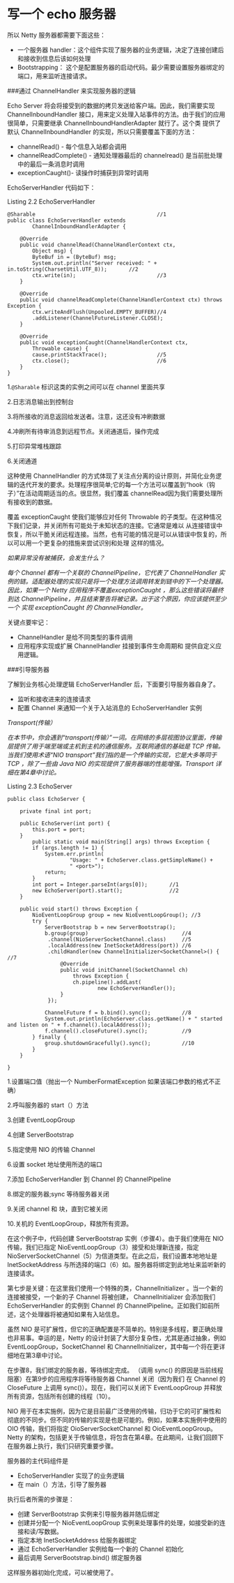 写一个 echo 服务器
======

所以 Netty 服务器都需要下面这些：

* 一个服务器 handler：这个组件实现了服务器的业务逻辑，决定了连接创建后和接收到信息后该如何处理
* Bootstrapping： 这个是配置服务器的启动代码。最少需要设置服务器绑定的端口，用来监听连接请求。

###通过 ChannelHandler 来实现服务器的逻辑

Echo Server 将会将接受到的数据的拷贝发送给客户端。因此，我们需要实现 ChannelInboundHandler 接口，用来定义处理入站事件的方法。由于我们的应用很简单，只需要继承 ChannelInboundHandlerAdapter 就行了。这个类 提供了默认 ChannelInboundHandler 的实现，所以只需要覆盖下面的方法：


* channelRead() - 每个信息入站都会调用
* channelReadComplete() - 通知处理器最后的 channelread() 是当前批处理中的最后一条消息时调用
* exceptionCaught()- 读操作时捕获到异常时调用

EchoServerHandler 代码如下：

Listing 2.2 EchoServerHandler
	
	@Sharable										//1
	public class EchoServerHandler extends
	        ChannelInboundHandlerAdapter {
	
	    @Override
	    public void channelRead(ChannelHandlerContext ctx,
	        Object msg) {
	        ByteBuf in = (ByteBuf) msg;
	        System.out.println("Server received: " + in.toString(CharsetUtil.UTF_8));		//2
	        ctx.write(in);							//3
	    }
	
	    @Override
	    public void channelReadComplete(ChannelHandlerContext ctx) throws Exception {
	        ctx.writeAndFlush(Unpooled.EMPTY_BUFFER)//4
			.addListener(ChannelFutureListener.CLOSE);
	    }
	
	    @Override
	    public void exceptionCaught(ChannelHandlerContext ctx,
	        Throwable cause) {
	        cause.printStackTrace();				//5
	        ctx.close();							//6
	    }
	}

1.`@Sharable` 标识这类的实例之间可以在 channel 里面共享

2.日志消息输出到控制台

3.将所接收的消息返回给发送者。注意，这还没有冲刷数据

4.冲刷所有待审消息到远程节点。关闭通道后，操作完成

5.打印异常堆栈跟踪

6.关闭通道

这种使用 ChannelHandler 的方式体现了关注点分离的设计原则，并简化业务逻辑的迭代开发的要求。处理程序很简单;它的每一个方法可以覆盖到“hook（钩子）”在活动周期适当的点。很显然，我们覆盖 channelRead因为我们需要处理所有接收到的数据。

覆盖 exceptionCaught 使我们能够应对任何 Throwable 的子类型。在这种情况下我们记录，并关闭所有可能处于未知状态的连接。它通常是难以
从连接错误中恢复，所以干脆关闭远程连接。当然，也有可能的情况是可以从错误中恢复的，所以可以用一个更复杂的措施来尝试识别和处理
这样的情况。

*如果异常没有被捕获，会发生什么？*

*每个 Channel 都有一个关联的 ChannelPipeline，它代表了 ChannelHandler 实例的链。适配器处理的实现只是将一个处理方法调用转发到链中的下一个处理器。因此，如果一个 Netty 应用程序不覆盖exceptionCaught ，那么这些错误将最终到达 ChannelPipeline，并且结束警告将被记录。出于这个原因，你应该提供至少一个 实现 exceptionCaught 的 ChannelHandler。*

关键点要牢记：

* ChannelHandler 是给不同类型的事件调用
* 应用程序实现或扩展 ChannelHandler 挂接到事件生命周期和
提供自定义应用逻辑。

###引导服务器

了解到业务核心处理逻辑 EchoServerHandler 后，下面要引导服务器自身了。

* 监听和接收进来的连接请求
* 配置 Channel 来通知一个关于入站消息的 EchoServerHandler 实例

*Transport(传输）*

*在本节中，你会遇到“transport(传输）”一词。在网络的多层视图协议里面，传输层提供了用于端至端或主机到主机的通信服务。互联网通信的基础是 TCP 传输。当我们使用术语“NIO transport”我们指的是一个传输的实现，它是大多等同于 TCP ，除了一些由 Java NIO 的实现提供了服务器端的性能增强。Transport 详细在第4章中讨论。*

Listing 2.3 EchoServer
	
	public class EchoServer {
	
	    private final int port;
	        
	    public EchoServer(int port) {
	        this.port = port;
	    }
		    public static void main(String[] args) throws Exception {
	        if (args.length != 1) {
	            System.err.println(
	                    "Usage: " + EchoServer.class.getSimpleName() +
	                    " <port>");
	            return;
	        }
	        int port = Integer.parseInt(args[0]);		//1
	        new EchoServer(port).start();				//2
	    }

	    public void start() throws Exception {
	        NioEventLoopGroup group = new NioEventLoopGroup(); //3
	        try {
	            ServerBootstrap b = new ServerBootstrap();
	            b.group(group)								//4
	             .channel(NioServerSocketChannel.class)		//5
	             .localAddress(new InetSocketAddress(port))	//6
	             .childHandler(new ChannelInitializer<SocketChannel>() { //7
	                 @Override
	                 public void initChannel(SocketChannel ch) 
	                     throws Exception {
	                     ch.pipeline().addLast(
	                             new EchoServerHandler());
	                 }
	             });
	
	            ChannelFuture f = b.bind().sync();			//8
	            System.out.println(EchoServer.class.getName() + " started and listen on " + f.channel().localAddress());
	            f.channel().closeFuture().sync();			//9
	        } finally {
	            group.shutdownGracefully().sync();			//10
	        }
	    }
	
	}

1.设置端口值（抛出一个 NumberFormatException 如果该端口参数的格式不正确）

2.呼叫服务器的 start（）方法

3.创建 EventLoopGroup

4.创建 ServerBootstrap

5.指定使用 NIO 的传输 Channel

6.设置 socket 地址使用所选的端口

7.添加 EchoServerHandler 到 Channel 的 ChannelPipeline

8.绑定的服务器;sync 等待服务器关闭

9.关闭 channel 和 块，直到它被关闭

10.关机的 EventLoopGroup，释放所有资源。

在这个例子中，代码创建 ServerBootstrap 实例（步骤4）。由于我们使用在 NIO 传输，我们已指定 NioEventLoopGroup（3）接受和处理新连接，指定 NioServerSocketChannel（5）为信道类型。在此之后，我们设置本地地址是 InetSocketAddress 与所选择的端口（6）如。服务器将绑定到此地址来监听新的连接请求。

第七步是关键：在这里我们使用一个特殊的类，ChannelInitializer 。当一个新的连接被接受，一个新的子 Channel 将被创建， ChannelInitializer 会添加我们EchoServerHandler 的实例到 Channel 的 ChannelPipeline。正如我们如前所述，这个处理器将被通知如果有入站信息。

虽然 NIO 是可扩展性，但它的正确配置是不简单的。特别是多线程，要正确处理也非易事。幸运的是，Netty 的设计封装了大部分复杂性，尤其是通过抽象，例如 EventLoopGroup，SocketChannel 和 ChannelInitializer，其中每一个将在更详细地在第3章中讨论。

在步骤8，我们绑定的服务器，等待绑定完成。 （调用 sync() 的原因是当前线程阻塞）在第9步的应用程序将等待服务器 Channel 关闭（因为我们 在 Channel 的 CloseFuture 上调用 sync()）。现在，我们可以关闭下 EventLoopGroup 并释放所有资源，包括所有创建的线程（10）。

NIO 用于在本实施例，因为它是目前最广泛使用的传输，归功于它的可扩展性和彻底的不同步。但不同的传输的实现是也是可能的。例如，如果本实施例中使用的 OIO 传输，我们将指定
OioServerSocketChannel 和 OioEventLoopGroup。 Netty 的架构，包括更关于传输信息，将包含在第4章。在此期间，让我们回顾下在服务器上执行，我们只研究重要步骤。

服务器的主代码组件是

* EchoServerHandler 实现了的业务逻辑
* 在 main（）方法，引导了服务器

执行后者所需的步骤是：
* 创建 ServerBootstrap 实例来引导服务器并随后绑定
* 创建并分配一个 NioEventLoopGroup 实例来处理事件的处理，如接受新的连接和读/写数据。
* 指定本地 InetSocketAddress 给服务器绑定
* 通过 EchoServerHandler 实例给每一个新的 Channel 初始化
* 最后调用 ServerBootstrap.bind() 绑定服务器

这样服务器初始化完成，可以被使用了。

